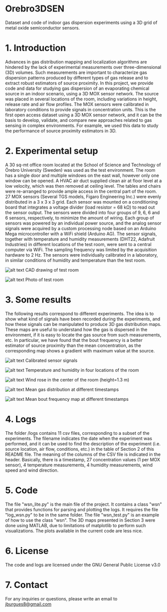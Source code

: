 # Orebro3DSEN
Dataset and code of indoor gas dispersion experiments using a 3D grid of metal oxide semiconductor sensors.

# 1. Introduction
Advances in gas distribution mapping and localization algorithms are hindered by the lack of experimental measurements over three-dimensional (3D) volumes. Such measurements are important to characterize gas dispersion patterns produced by different types of gas release and to extract robust estimators of source proximity. In this project, we provide code and data for studying gas dispersion of an evaporating chemical source in an indoor scenario, using a 3D MOX sensor network. The source was placed in several locations of the room, including variations in height, release rate and air flow profiles. The MOX sensors were calibrated in laboratory conditions to provide signals in concentration units. This is the first open access dataset using a 3D MOX sensor network, and it can be the basis to develop, validate, and compare new approaches related to gas sensing in complex environments. For example, we used this data to study the performance of source proximity estimators in 3D.
 
# 2. Experimental setup
A 30 sq-mt office room located at the School of Science and Technology of Örebro University (Sweden) was used as the test environment. The room has a single door and multiple windows on the east wall, however only one window can be opened. A HVAC air duct supplied clean air at floor level at a low velocity, which was then removed at ceiling level. The tables and chairs were re-arranged to provide ample access in the central part of the room. 27 MOX sensors (Several TGS models, Figaro Engineering Inc.) were evenly distributed in a 3 x 3 x 3 grid. Each sensor was mounted on a conditioning board that integrates a voltage divider (load resistor = 68 kΩ) to read out the sensor output. The sensors were divided into four groups of 9, 6, 6 and 6 sensors, respectively, to minimize the amount of wiring. Each group of sensors was powered by an individual power source, and the analog sensor signals were acquired by a custom processing node based on an Arduino Mega microcontroller with a WiFi shield (Arduino AG). The sensor signals, together with temperature and humidity measurements (DHT22, Adafruit Industries) in different locations of the test room, were sent to a central computer via WiFi.  The sampling frequency was limited by the acquisition hardware to 2 Hz. The sensors were individually calibrated in a laboratory, in similar conditions of humidity and temperature than the test room. 

![alt text](https://raw.githubusercontent.com/jburgues/Orebro3DSEN/master/img/room_labelled.png "CAD drawing of test room")
CAD drawing of test room

![alt text](https://raw.githubusercontent.com/jburgues/Orebro3DSEN/master/img/room_real_labelled.png "Photo of test room")
Photo of test room

# 3. Some results
The following results correspond to different experiments. The idea is to show what kind of signals have been recorded during the experiments, and how these signals can be manipulated to produce 3D gas distribution maps. These maps are useful to understand how the gas is dispersed in the environment, if it is easy to locate the gas source from such measurements, etc. In particular, we have found that the bout frequency is a better estimator of source proximity than the mean concentration, as the corresponding map shows a gradient with maximum value at the source. 

![alt text](https://raw.githubusercontent.com/jburgues/Orebro3DSEN/master/img/rawSignal.png "Calibrated sensor signals")
Calibrated sensor signals

![alt text](https://raw.githubusercontent.com/jburgues/Orebro3DSEN/master/img/tempHumi.png "Temperature and humidity")
Temperature and humidity in four locations of the room

![alt text](https://raw.githubusercontent.com/jburgues/Orebro3DSEN/master/img/windrose.png "Wind")
Wind rose in the center of the room (height=1.3 m)

![alt text](https://raw.githubusercontent.com/jburgues/Orebro3DSEN/master/img/meanMap.png "Mean map")
Mean gas distribution at different timestamps

![alt text](https://raw.githubusercontent.com/jburgues/Orebro3DSEN/master/img/boutsfreqMap.png "Bout freq map")
Mean bout frequency map at different timestamps

# 4. Logs
The folder /logs contains 11 csv files, corresponding to a subset of the experiments. The filename indicates the date when the experiment was performed, and it can be used to find the description of the experiment (i.e. source location, air flow, conditions, etc.) in the table of Section 2 of this README file.
The meaning of the columns of the CSV file is indicated in the header. Basically, there is a timestamp, 27 concentration values (1 per MOX sensor), 4 temperature measurements, 4 humidity measurements, wind speed and wind direction.

# 5. Code
The file "wsn_lite.py" is the main file of the project. It contains a class "wsn" that provides functions for parsing and plotting the logs. It requires the file "log_wsn.py" to be in the same folder.
The file "wsn_test.py" is an example of how to use the class "wsn". The 3D maps presented in Section 3 were done using MATLAB, due to limitations of matplotlib to perform such visualizations. The plots available in the current code are less nice.

# 6. License
The code and logs are licensed under the GNU General Public License v3.0

# 7. Contact
For any inquiries or questions, please write an email to jburgues8@gmail.com

